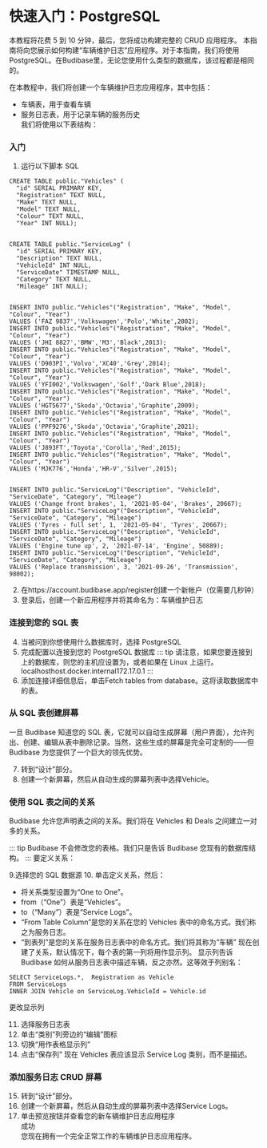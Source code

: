 # 快速入门：PostgreSQL
本教程将花费 5 到 10 分钟，最后，您将成功构建完整的 CRUD 应用程序。
本指南将向您展示如何构建“车辆维护日志”应用程序。对于本指南，我们将使用 PostgreSQL。在Budibase里，无论您使用什么类型的数据库，该过程都是相同的。

在本教程中，我们将创建一个车辆维护日志应用程序，其中包括：

+ 车辆表，用于查看车辆
+ 服务日志表，用于记录车辆的服务历史  
我们将使用以下表结构：


### 入门
1. 运行以下脚本
SQL
```
CREATE TABLE public."Vehicles" (
  "id" SERIAL PRIMARY KEY,
  "Registration" TEXT NULL,
  "Make" TEXT NULL,
  "Model" TEXT NULL,
  "Colour" TEXT NULL,
  "Year" INT NULL);
  

CREATE TABLE public."ServiceLog" (
  "id" SERIAL PRIMARY KEY,
  "Description" TEXT NULL,
  "VehicleId" INT NULL,
  "ServiceDate" TIMESTAMP NULL,
  "Category" TEXT NULL,
  "Mileage" INT NULL);


INSERT INTO public."Vehicles"("Registration", "Make", "Model", "Colour", "Year")
VALUES ('FAZ 9837','Volkswagen','Polo','White',2002);
INSERT INTO public."Vehicles"("Registration", "Make", "Model", "Colour", "Year")
VALUES ('JHI 8827','BMW','M3','Black',2013);
INSERT INTO public."Vehicles"("Registration", "Make", "Model", "Colour", "Year")
VALUES ('D903PI','Volvo','XC40','Grey',2014);
INSERT INTO public."Vehicles"("Registration", "Make", "Model", "Colour", "Year")
VALUES ('YFI002','Volkswagen','Golf','Dark Blue',2018);
INSERT INTO public."Vehicles"("Registration", "Make", "Model", "Colour", "Year")
VALUES ('HGT5677','Skoda','Octavia','Graphite',2009);
INSERT INTO public."Vehicles"("Registration", "Make", "Model", "Colour", "Year")
VALUES ('PPF9276','Skoda','Octavia','Graphite',2021);
INSERT INTO public."Vehicles"("Registration", "Make", "Model", "Colour", "Year")
VALUES ('J893FT','Toyota','Corolla','Red',2015);
INSERT INTO public."Vehicles"("Registration", "Make", "Model", "Colour", "Year")
VALUES ('MJK776','Honda','HR-V','Silver',2015);


INSERT INTO public."ServiceLog"("Description", "VehicleId", "ServiceDate", "Category", "Mileage")
VALUES ('Change front brakes', 1, '2021-05-04', 'Brakes', 20667);
INSERT INTO public."ServiceLog"("Description", "VehicleId", "ServiceDate", "Category", "Mileage")
VALUES ('Tyres - full set', 1, '2021-05-04', 'Tyres', 20667);
INSERT INTO public."ServiceLog"("Description", "VehicleId", "ServiceDate", "Category", "Mileage")
VALUES ('Engine tune up', 2, '2021-07-14', 'Engine', 50889);
INSERT INTO public."ServiceLog"("Description", "VehicleId", "ServiceDate", "Category", "Mileage")
VALUES ('Replace transmission', 3, '2021-09-26', 'Transmission', 98002);
```
2. 在https://account.budibase.app/register创建一个新帐户（仅需要几秒钟）
3. 登录后，创建一个新应用程序并将其命名为：车辆维护日志
### 连接到您的 SQL 表
4. 当被问到你想使用什么数据库时，选择 PostgreSQL
5. 完成配置以连接到您的 PostgreSQL 数据库
::: tip
请注意，如果您要连接到 上的数据库，则您的主机应设置为，或者如果在 Linux 上运行。localhosthost.docker.internal172.17.0.1
:::
6. 添加连接详细信息后，单击Fetch tables from database。这将读取数据库中的表。

### 从 SQL 表创建屏幕
一旦 Budibase 知道您的 SQL 表，它就可以自动生成屏幕（用户界面），允许列出、创建、编辑从表中删除记录。当然，这些生成的屏幕是完全可定制的——但 Budibase 为您提供了一个巨大的领先优势。

7. 转到“设计”部分。
8. 创建一个新屏幕，然后从自动生成的屏幕列表中选择Vehicle。
### 使用 SQL 表之间的关系
Budibase 允许您声明表之间的关系。我们将在 Vehicles 和 Deals 之间建立一对多的关系。

::: tip
Budibase 不会修改您的表格。我们只是告诉 Budibase 您现有的数据库结构。
:::
要定义关系：

9.选择您的 SQL 数据源
10. 单击定义关系，然后：
+ 将关系类型设置为“One to One”。
+ from（“One”）表是“Vehicles”。
+ to（“Many”）表是“Service Logs”。
+ “From Table Column”是您的关系在您的 Vehicles 表中的命名方式。我们称之为服务日志。
+ “到表列”是您的关系在服务日志表中的命名方式。我们将其称为“车辆”
现在创建了关系，默认情况下，每个表的第一列将用作显示列。
显示列告诉 Budibase 如何从服务日志表中描述车辆，反之亦然。这等效于列别名：
```
SELECT ServiceLogs.*,  Registration as Vehicle 
FROM ServiceLogs 
INNER JOIN Vehicle on ServiceLog.VehicleId = Vehicle.id
```
更改显示列

11. 选择服务日志表
12. 单击“类别”列旁边的“编辑”图标
13. 切换“用作表格显示列”
14. 点击“保存列”
现在 Vehicles 表应该显示 Service Log 类别，而不是描述。


### 添加服务日志 CRUD 屏幕
15. 转到“设计”部分。
16. 创建一个新屏幕，然后从自动生成的屏幕列表中选择Service Logs。
17. 单击预览按钮并查看您的新车辆维护日志应用程序  
成功  
您现在拥有一个完全正常工作的车辆维护日志应用程序。
